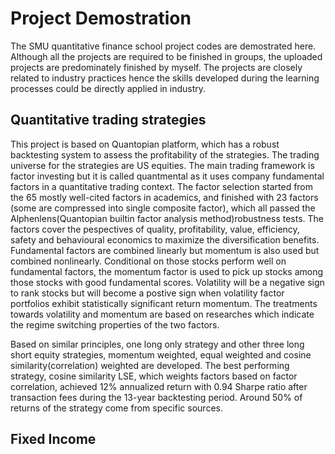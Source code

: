 # Project Demostration
The SMU quantitative finance school project codes are demostrated here. Although all the projects are required to be finished in groups, the uploaded projects are predominately finished by myself. The projects are closely related to industry practices hence the skills developed during the learning processes could be directly applied in industry.
## Quantitative trading strategies
This project is based on Quantopian platform, which has a robust backtesting system to assess the profitability of the strategies. The trading universe for the strategies are US equities. The main trading framework is factor investing but it is called quantmental as it uses company fundamental factors in a quantitative trading context. The factor selection started from the 65 mostly well-cited factors in academics, and finished with 23 factors (some are compressed into single composite factor), which all passed the Alphenlens(Quantopian builtin factor analysis method)robustness tests. The factors cover the pespectives of quality, profitability, value, efficiency, safety and behavioural economics to maximize the diversification benefits. Fundamental factors are combined linearly but momentum is also used but combined nonlinearly. Conditional on those stocks perform well on fundamental factors, the momentum factor is used to pick up stocks among those stocks with good fundamental scores. Volatility will be a negative sign to rank stocks but will become a postive sign when volatility factor portfolios exhibit  statistically significant return momentum. The treatments towards volatility and momentum are based on researches which indicate the regime switching properties of the two factors.

Based on similar principles, one long only strategy and other three long short equity strategies, momentum weighted, equal weighted and cosine similarity(correlation) weighted are developed. The best performing strategy, cosine similarity LSE, which weights factors based on factor correlation, achieved 12% annualized return with 0.94 Sharpe ratio after transaction fees during the 13-year backtesting period. Around 50% of returns of the strategy come from specific sources. 
## Fixed Income
